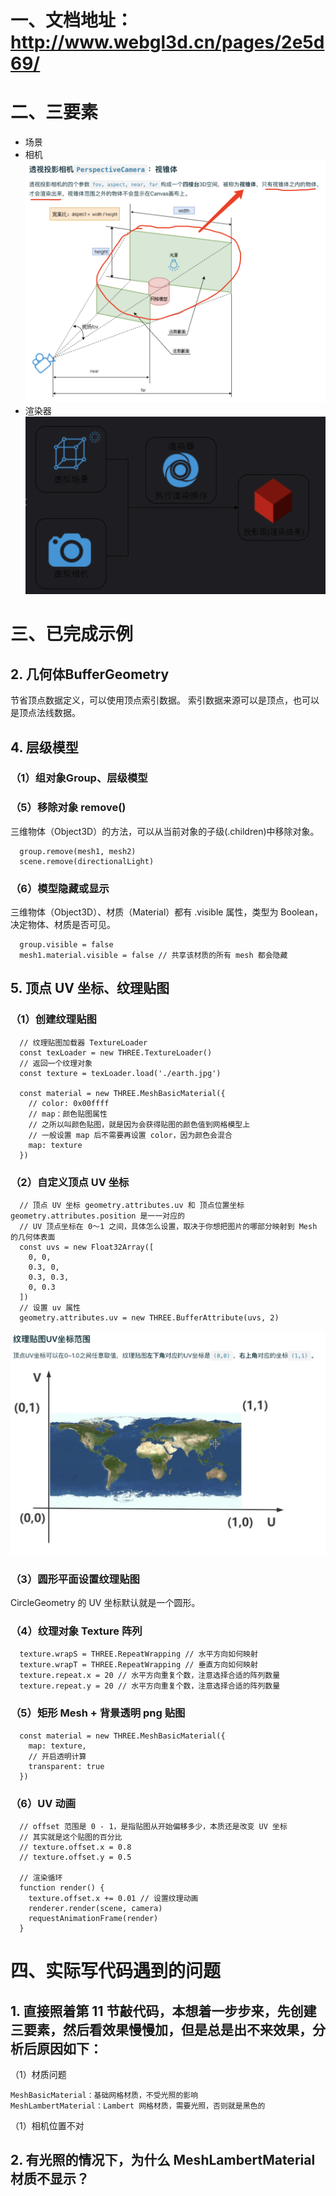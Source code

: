 # 一、文档地址：http://www.webgl3d.cn/pages/2e5d69/

# 二、三要素
- 场景
- 相机
![透视投影相机](image-1.png)
- 渲染器
![三要素](image.png)

# 三、已完成示例
  ## 2. 几何体BufferGeometry
  节省顶点数据定义，可以使用顶点索引数据。
  索引数据来源可以是顶点，也可以是顶点法线数据。
  ## 4. 层级模型
  ### （1）组对象Group、层级模型
  ### （5）移除对象 remove()
  三维物体（Object3D）的方法，可以从当前对象的子级(.children)中移除对象。
  ```
    group.remove(mesh1, mesh2)
    scene.remove(directionalLight)
  ```
  ### （6）模型隐藏或显示
  三维物体（Object3D）、材质（Material）都有 .visible 属性，类型为 Boolean，决定物体、材质是否可见。
  ```
    group.visible = false
    mesh1.material.visible = false // 共享该材质的所有 mesh 都会隐藏
  ```   
  ## 5. 顶点 UV 坐标、纹理贴图
  ### （1）创建纹理贴图
  ```
    // 纹理贴图加载器 TextureLoader
    const texLoader = new THREE.TextureLoader() 
    // 返回一个纹理对象  
    const texture = texLoader.load('./earth.jpg')

    const material = new THREE.MeshBasicMaterial({
      // color: 0x00ffff
      // map：颜色贴图属性
      // 之所以叫颜色贴图，就是因为会获得贴图的颜色值到网格模型上
      // 一般设置 map 后不需要再设置 color，因为颜色会混合
      map: texture
    })
  ```  
  ### （2）自定义顶点 UV 坐标
  ``` 
    // 顶点 UV 坐标 geometry.attributes.uv 和 顶点位置坐标 geometry.attributes.position 是一一对应的
    // UV 顶点坐标在 0～1 之间，具体怎么设置，取决于你想把图片的哪部分映射到 Mesh 的几何体表面
    const uvs = new Float32Array([
      0, 0,
      0.3, 0,
      0.3, 0.3,
      0, 0.3
    ])
    // 设置 uv 属性
    geometry.attributes.uv = new THREE.BufferAttribute(uvs, 2)
  ``` 
  ![Alt text](image-2.png)

  ### （3）圆形平面设置纹理贴图
  CircleGeometry 的 UV 坐标默认就是一个圆形。
  
  ### （4）纹理对象 Texture 阵列
  ``` 
    texture.wrapS = THREE.RepeatWrapping // 水平方向如何映射
    texture.wrapT = THREE.RepeatWrapping // 垂直方向如何映射
    texture.repeat.x = 20 // 水平方向重复个数，注意选择合适的阵列数量
    texture.repeat.y = 20 // 水平方向重复个数，注意选择合适的阵列数量
  ``` 

  ### （5）矩形 Mesh + 背景透明 png 贴图
  ```
    const material = new THREE.MeshBasicMaterial({
      map: texture,
      // 开启透明计算
      transparent: true
    })
  ```

  ### （6）UV 动画
  ```
    // offset 范围是 0 - 1，是指贴图从开始偏移多少，本质还是改变 UV 坐标
    // 其实就是这个贴图的百分比
    // texture.offset.x = 0.8
    // texture.offset.y = 0.5

    // 渲染循环
    function render() {
      texture.offset.x += 0.01 // 设置纹理动画
      renderer.render(scene, camera)
      requestAnimationFrame(render)
    }
  ```

# 四、实际写代码遇到的问题
## 1. 直接照着第 11 节敲代码，本想着一步步来，先创建三要素，然后看效果慢慢加，但是总是出不来效果，分析后原因如下：
  （1）材质问题

    MeshBasicMaterial：基础网格材质，不受光照的影响
    MeshLambertMaterial：Lambert 网格材质，需要光照，否则就是黑色的

  （1）相机位置不对
## 2. 有光照的情况下，为什么 MeshLambertMaterial 材质不显示？

